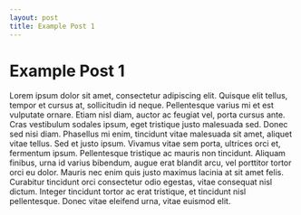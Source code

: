 ```yaml
---
layout: post
title: Example Post 1
---
```


# Example Post 1

Lorem ipsum dolor sit amet, consectetur adipiscing elit. Quisque elit tellus, tempor et cursus at, sollicitudin id neque. Pellentesque varius mi et est vulputate ornare. Etiam nisl diam, auctor ac feugiat vel, porta cursus ante. Cras vestibulum sodales ipsum, eget tristique justo malesuada sed. Donec sed nisi diam. Phasellus mi enim, tincidunt vitae malesuada sit amet, aliquet vitae tellus. Sed et justo ipsum. Vivamus vitae sem porta, ultrices orci et, fermentum ipsum. Pellentesque tristique ac mauris non tincidunt. Aliquam finibus, urna id varius bibendum, augue erat blandit arcu, vel porttitor tortor orci eu dolor. Mauris nec enim quis justo maximus lacinia at sit amet felis. Curabitur tincidunt orci consectetur odio egestas, vitae consequat nisl dictum. Integer tincidunt tortor ac erat tristique, et tincidunt nisl pellentesque. Donec vitae eleifend urna, vitae euismod elit.
